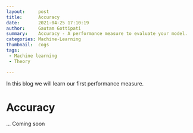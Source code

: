```yaml
---
layout:     post
title:      Accuracy
date:       2021-04-25 17:10:19
author:     Gautam Gottipati
summary:    Accuracy - A performance measure to evaluate your model.
categories: Machine-Learning
thumbnail:  cogs
tags:
 - Machine learning
 - Theory

---
```


In this blog we will learn our first performance measure.

# Accuracy

... Coming soon




